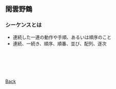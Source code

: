## 閑雲野鶴

### シーケンスとは

- 連続した一連の動作や手順、あるいは順序のこと
- 連続、一続き、順序、順番、並び、配列、逐次

<p style="margin-top: 100px;"></p>

[Back](./../../)
